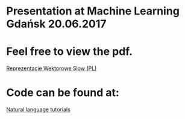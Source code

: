 # Presentation at Machine Learning Gdańsk 20.06.2017

# Feel free to view the pdf.
<a href="http://www.mlgdansk.pl/wp-content/uploads/2017/06/04_ReprezentacjeWektoroweTekstuWizualizacja_AdamWrobel.pdf">Reprezentacje Wektorowe Slow (PL)</a>

# Code can be found at:
<a href="https://github.com/Adamage/neural-nets-tutorials/tree/master/tensorflow-tutorials/natural-language">Natural language tutorials</a>